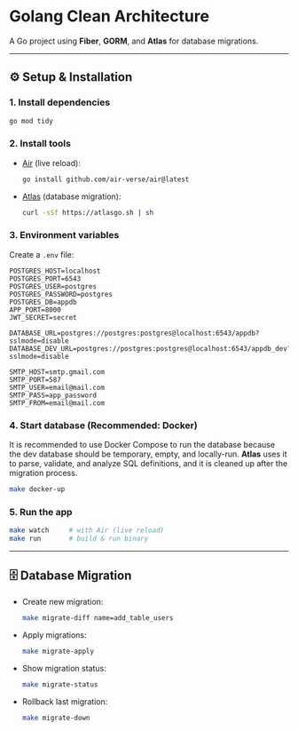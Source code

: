 # Golang Clean Architecture

A Go project using **Fiber**, **GORM**, and **Atlas** for database migrations.

---

## ⚙️ Setup & Installation

### 1. Install dependencies

```bash
go mod tidy
```

### 2. Install tools

- [Air](https://github.com/air-verse/air) (live reload):

  ```bash
  go install github.com/air-verse/air@latest
  ```

- [Atlas](https://atlasgo.io/cli/getting-started) (database migration):

  ```bash
  curl -sSf https://atlasgo.sh | sh
  ```

### 3. Environment variables

Create a `.env` file:

```env
POSTGRES_HOST=localhost
POSTGRES_PORT=6543
POSTGRES_USER=postgres
POSTGRES_PASSWORD=postgres
POSTGRES_DB=appdb
APP_PORT=8000
JWT_SECRET=secret

DATABASE_URL=postgres://postgres:postgres@localhost:6543/appdb?sslmode=disable
DATABASE_DEV_URL=postgres://postgres:postgres@localhost:6543/appdb_dev?sslmode=disable

SMTP_HOST=smtp.gmail.com
SMTP_PORT=587
SMTP_USER=email@mail.com
SMTP_PASS=app_password
SMTP_FROM=email@mail.com

```

### 4. Start database (Recommended: Docker)

It is recommended to use Docker Compose to run the database because the dev database should be temporary, empty, and locally-run. **Atlas** uses it to parse, validate, and analyze SQL definitions, and it is cleaned up after the migration process.

```bash
make docker-up
```

### 5. Run the app

```bash
make watch     # with Air (live reload)
make run       # build & run binary
```

---

## 🗄️ Database Migration

- Create new migration:

  ```bash
  make migrate-diff name=add_table_users
  ```

- Apply migrations:

  ```bash
  make migrate-apply
  ```

- Show migration status:

  ```bash
  make migrate-status
  ```

- Rollback last migration:

  ```bash
  make migrate-down
  ```
